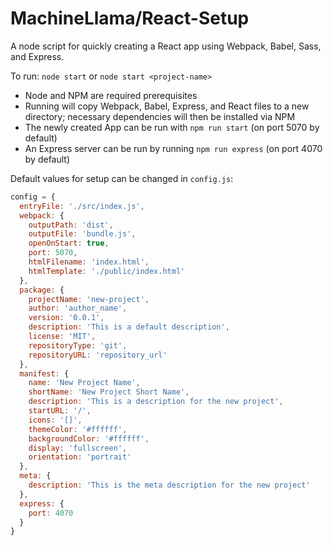# MachineLlama/React-Setup

A node script for quickly creating a React app using Webpack, Babel, Sass, and Express.

To run: `node start` or `node start <project-name>`
- Node and NPM are required prerequisites
- Running will copy Webpack, Babel, Express, and React files to a new directory; necessary dependencies will then be installed via NPM
- The newly created App can be run with `npm run start` (on port 5070 by default)
- An Express server can be run by running `npm run express` (on port 4070 by default)

Default values for setup can be changed in `config.js`:
```js
config = {
  entryFile: './src/index.js',
  webpack: {
    outputPath: 'dist',
    outputFile: 'bundle.js',
    openOnStart: true,
    port: 5070,
    htmlFilename: 'index.html',
    htmlTemplate: './public/index.html'
  },
  package: {
    projectName: 'new-project',
    author: 'author_name',
    version: '0.0.1',
    description: 'This is a default description',
    license: 'MIT',
    repositoryType: 'git',
    repositoryURL: 'repository_url'
  },
  manifest: {
    name: 'New Project Name',
    shortName: 'New Project Short Name',
    description: 'This is a description for the new project',
    startURL: '/',
    icons: '[]',
    themeColor: '#ffffff',
    backgroundColor: '#ffffff',
    display: 'fullscreen',
    orientation: 'portrait'
  },
  meta: {
    description: 'This is the meta description for the new project'
  },
  express: {
    port: 4070
  }
}
```